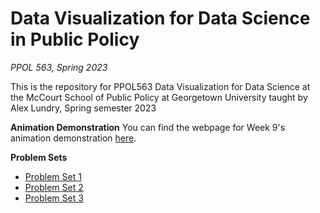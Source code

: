 # Data Visualization for Data Science in Public Policy
*PPOL 563, Spring 2023*

This is the repository for PPOL563 Data Visualization for Data Science at the McCourt School of Public Policy at Georgetown University taught by Alex Lundry, Spring semester 2023

**Animation Demonstration**
You can find the webpage for Week 9's animation demonstration [here](https://alexlundry.github.io/ppol563-spring23/Week%209%20-%20Animation%20%26%20Interaction/Animation---Interaction-Demo.html).  

**Problem Sets**

- [Problem Set 1](https://alexlundry.github.io/ppol563-spring23/psets/ppol563_spring23_pset1.html)
- [Problem Set 2](https://alexlundry.github.io/ppol563-spring23/psets/ppol563_spring23_pset2.html)
- [Problem Set 3](https://alexlundry.github.io/ppol563-spring23/psets/ppol563_spring23_pset3.html)
